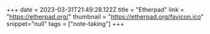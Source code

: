 +++
date = 2023-03-31T21:49:28.122Z
title = "Etherpad"
link = "https://etherpad.org/"
thumbnail = "https://etherpad.org/favicon.ico"
snippet="null"
tags = ["note-taking"]
+++

